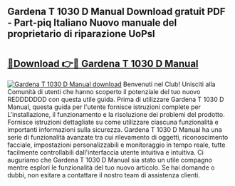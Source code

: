 ## Gardena T 1030 D Manual Download gratuit PDF - Part-piq Italiano Nuovo manuale del proprietario di riparazione UoPsl

# <h2><a href="http://dfgd5f.blite.top/?on=Gardena+T+1030+D+Manual">🔗Download 👉🔴 Gardena T 1030 D Manual</a></h2>

[![Gardena T 1030 D Manual download](https://i.imgur.com/lujVjoI.png)](http://dfgd5f.blite.top/?on=Gardena+T+1030+D+Manual)
Benvenuti nel Club! Unisciti alla Comunità di utenti che hanno scoperto il potenziale del tuo nuovo REDDDDDDD con questa utile guida. Prima di utilizzare Gardena T 1030 D Manual, questa guida per l'utente fornisce istruzioni complete per L'installazione, il funzionamento e la risoluzione dei problemi del prodotto. Fornisce istruzioni dettagliate su come utilizzare ciascuna funzionalità e importanti informazioni sulla sicurezza. Gardena T 1030 D Manual ha una serie di funzionalità avanzate tra cui rilevamento di oggetti, riconoscimento facciale, impostazioni personalizzabili e monitoraggio in tempo reale, tutte facilmente controllabili dall'interfaccia utente intuitiva e intuitiva. Ci auguriamo che Gardena T 1030 D Manual sia stato un utile compagno mentre esplori le funzionalità del tuo nuovo articolo. Se hai domande o dubbi, non esitare a contattare il nostro team di assistenza clienti.
